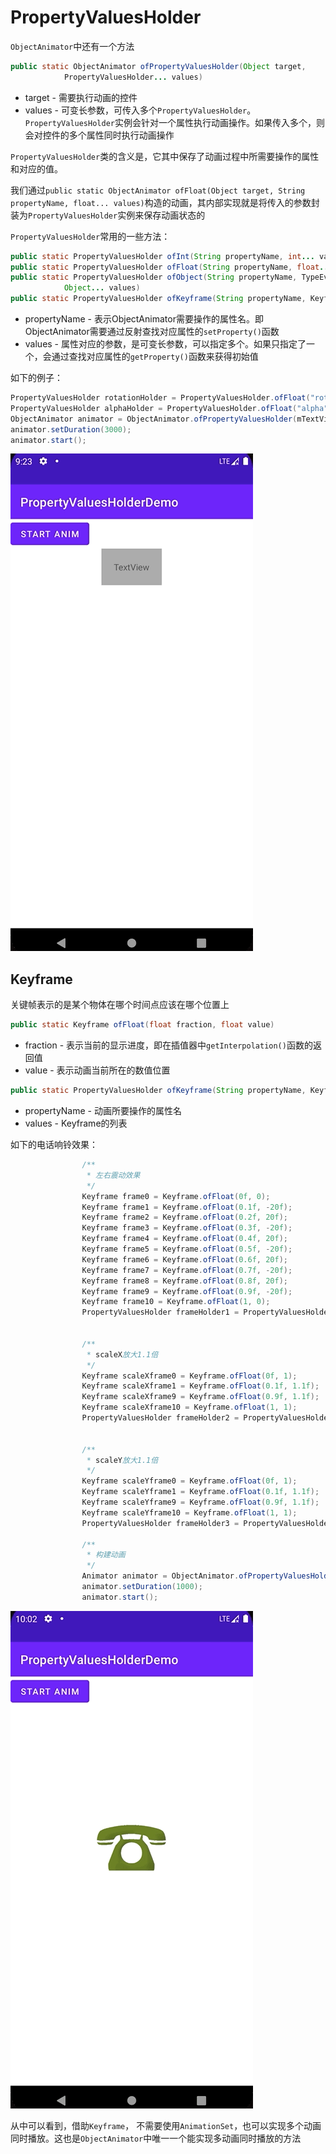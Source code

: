 # PropertyValuesHolder

`ObjectAnimator`中还有一个方法

```java
public static ObjectAnimator ofPropertyValuesHolder(Object target,
            PropertyValuesHolder... values)
```

+ target - 需要执行动画的控件
+ values - 可变长参数，可传入多个`PropertyValuesHolder`。`PropertyValuesHolder`实例会针对一个属性执行动画操作。如果传入多个，则会对控件的多个属性同时执行动画操作



`PropertyValuesHolder`类的含义是，它其中保存了动画过程中所需要操作的属性和对应的值。

我们通过`public static ObjectAnimator ofFloat(Object target, String propertyName, float... values)`构造的动画，其内部实现就是将传入的参数封装为`PropertyValuesHolder`实例来保存动画状态的



`PropertyValuesHolder`常用的一些方法：

```java
public static PropertyValuesHolder ofInt(String propertyName, int... values)
public static PropertyValuesHolder ofFloat(String propertyName, float... values)
public static PropertyValuesHolder ofObject(String propertyName, TypeEvaluator evaluator,
            Object... values)
public static PropertyValuesHolder ofKeyframe(String propertyName, Keyframe... values)  
```

+ propertyName - 表示ObjectAnimator需要操作的属性名。即ObjectAnimator需要通过反射查找对应属性的`setProperty()`函数
+ values - 属性对应的参数，是可变长参数，可以指定多个。如果只指定了一个，会通过查找对应属性的`getProperty()`函数来获得初始值



如下的例子：

```java
PropertyValuesHolder rotationHolder = PropertyValuesHolder.ofFloat("rotation", 60f, -60f, 40f, -40f, -20f, 20f, 10f, -10f, 0);
PropertyValuesHolder alphaHolder = PropertyValuesHolder.ofFloat("alpha", 0.1f, 1f, 0.1f, 1f);
ObjectAnimator animator = ObjectAnimator.ofPropertyValuesHolder(mTextView, rotationHolder, alphaHolder);
animator.setDuration(3000);
animator.start();
```

![038](https://github.com/winfredzen/Android-Basic/blob/master/Animation/images/038.gif)



## Keyframe

关键帧表示的是某个物体在哪个时间点应该在哪个位置上

```java
public static Keyframe ofFloat(float fraction, float value) 
```

+ fraction - 表示当前的显示进度，即在插值器中`getInterpolation()`函数的返回值
+ value - 表示动画当前所在的数值位置

```java
public static PropertyValuesHolder ofKeyframe(String propertyName, Keyframe... values)
```

+ propertyName - 动画所要操作的属性名
+ values - Keyframe的列表



如下的电话响铃效果：

```java
                /**
                 * 左右震动效果
                 */
                Keyframe frame0 = Keyframe.ofFloat(0f, 0);
                Keyframe frame1 = Keyframe.ofFloat(0.1f, -20f);
                Keyframe frame2 = Keyframe.ofFloat(0.2f, 20f);
                Keyframe frame3 = Keyframe.ofFloat(0.3f, -20f);
                Keyframe frame4 = Keyframe.ofFloat(0.4f, 20f);
                Keyframe frame5 = Keyframe.ofFloat(0.5f, -20f);
                Keyframe frame6 = Keyframe.ofFloat(0.6f, 20f);
                Keyframe frame7 = Keyframe.ofFloat(0.7f, -20f);
                Keyframe frame8 = Keyframe.ofFloat(0.8f, 20f);
                Keyframe frame9 = Keyframe.ofFloat(0.9f, -20f);
                Keyframe frame10 = Keyframe.ofFloat(1, 0);
                PropertyValuesHolder frameHolder1 = PropertyValuesHolder.ofKeyframe("rotation", frame0, frame1, frame2, frame3, frame4, frame5, frame6, frame7, frame8, frame9, frame10);


                /**
                 * scaleX放大1.1倍
                 */
                Keyframe scaleXframe0 = Keyframe.ofFloat(0f, 1);
                Keyframe scaleXframe1 = Keyframe.ofFloat(0.1f, 1.1f);
                Keyframe scaleXframe9 = Keyframe.ofFloat(0.9f, 1.1f);
                Keyframe scaleXframe10 = Keyframe.ofFloat(1, 1);
                PropertyValuesHolder frameHolder2 = PropertyValuesHolder.ofKeyframe("ScaleX", scaleXframe0, scaleXframe1, scaleXframe9, scaleXframe10);


                /**
                 * scaleY放大1.1倍
                 */
                Keyframe scaleYframe0 = Keyframe.ofFloat(0f, 1);
                Keyframe scaleYframe1 = Keyframe.ofFloat(0.1f, 1.1f);
                Keyframe scaleYframe9 = Keyframe.ofFloat(0.9f, 1.1f);
                Keyframe scaleYframe10 = Keyframe.ofFloat(1, 1);
                PropertyValuesHolder frameHolder3 = PropertyValuesHolder.ofKeyframe("ScaleY", scaleYframe0, scaleYframe1, scaleYframe9, scaleYframe10);

                /**
                 * 构建动画
                 */
                Animator animator = ObjectAnimator.ofPropertyValuesHolder(mImageView, frameHolder1, frameHolder2, frameHolder3);
                animator.setDuration(1000);
                animator.start();
```

![039](https://github.com/winfredzen/Android-Basic/blob/master/Animation/images/039.gif)



从中可以看到，借助`Keyframe`， 不需要使用`AnimationSet`，也可以实现多个动画同时播放。这也是`ObjectAnimator`中唯一一个能实现多动画同时播放的方法























































